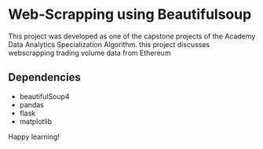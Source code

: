 # Web-Scrapping using Beautifulsoup

This project was developed as one of the capstone projects of the Academy Data Analytics Specialization Algorithm. this project discusses webscrapping trading volume data from Ethereum

## Dependencies

- beautifulSoup4
- pandas
- flask
- matplotlib

Happy learning! 
